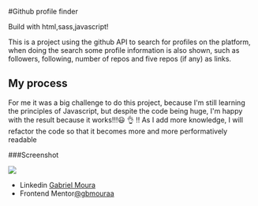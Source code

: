 #Github profile finder

Build with html,sass,javascript!

This is a project using the github API to search for profiles on the platform, when doing the search some profile information is also shown, such as followers, following, number of repos and five repos (if any) as links.

## My process

For me it was a big challenge to do this project, because I'm still learning the principles of Javascript, but despite the code being huge, I'm happy with the result because it works!!!:smiley: :ok_hand: !!
As I add more knowledge, I will refactor the code so that it becomes more and more performatively readable

###Screenshot

![](./assets/screenshot.png)


- Linkedin [Gabriel Moura](https://www.linkedin.com/in/gabriel-moura-b63382161/)
- Frontend Mentor[@gbmouraa](https://www.frontendmentor.io/profile/gbmouraa)